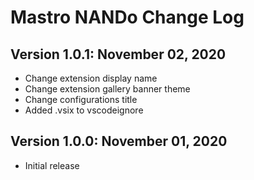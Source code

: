 # Mastro NANDo Change Log

## Version 1.0.1: November 02, 2020
* Change extension display name
* Change extension gallery banner theme
* Change configurations title
* Added .vsix to vscodeignore

## Version 1.0.0: November 01, 2020
* Initial release
